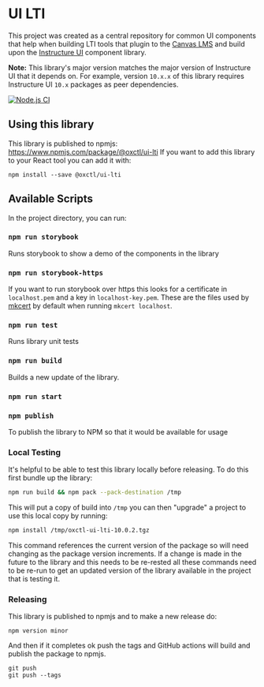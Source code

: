 # UI LTI

This project was created as a central repository for common UI components that help when building LTI tools that plugin to the [Canvas LMS](https://www.instructure.com/en-gb/canvas) and build upon the [Instructure UI](https://instructure.design/) component library.

**Note:** This library's major version matches the major version of Instructure UI that it depends on. For example, version `10.x.x` of this library requires Instructure UI `10.x` packages as peer dependencies.

[![Node.js CI](https://github.com/oxctl/ui-lti/actions/workflows/node.js.yml/badge.svg)](https://github.com/oxctl/ui-lti/actions/workflows/node.js.yml)

## Using this library

This library is published to npmjs: https://www.npmjs.com/package/@oxctl/ui-lti
If you want to add this library to your React tool you can add it with:

    npm install --save @oxctl/ui-lti


## Available Scripts

In the project directory, you can run:

### `npm run storybook`

Runs storybook to show a demo of the components in the library

### `npm run storybook-https`

If you want to run storybook over https this looks for a certificate in `localhost.pem` and a key in `localhost-key.pem`. These are the files used by [mkcert](https://github.com/FiloSottile/mkcert) by default when running `mkcert localhost`.

### `npm run test`

Runs library unit tests

### `npm run build`

Builds a new update of the library.

### `npm run start`



### `npm publish`

To publish the library to NPM so that it would be available for usage

### Local Testing

It's helpful to be able to test this library locally before releasing. To do this first bundle up the library:

```bash
npm run build && npm pack --pack-destination /tmp
```

This will put a copy of build into `/tmp` you can then "upgrade" a project to use this local copy by running:

```bash
npm install /tmp/oxctl-ui-lti-10.0.2.tgz
```

This command references the current version of the package so will need changing as the package version increments. If a
change is made in the future to the library and this needs to be re-rested all these commands need to be re-run to get
an updated version of the library available in the project that is testing it.

### Releasing

This library is published to npmjs and to make a new release do:

    npm version minor

And then if it completes ok push the tags and GitHub actions will build and publish the package to npmjs.

    git push
    git push --tags
